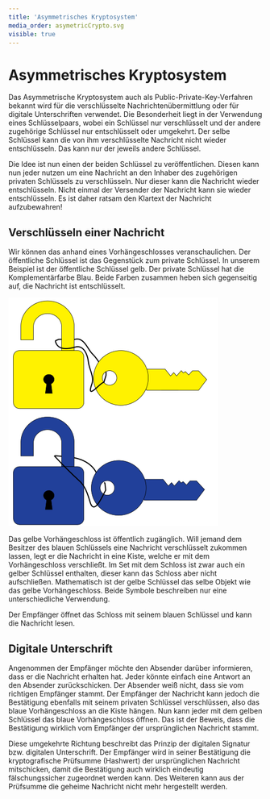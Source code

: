 ```yaml
---
title: 'Asymmetrisches Kryptosystem'
media_order: asymetricCrypto.svg
visible: true
---
```


# Asymmetrisches Kryptosystem

Das Asymmetrische Kryptosystem auch als Public-Private-Key-Verfahren bekannt wird für die verschlüsselte Nachrichtenübermittlung oder für digitale Unterschriften verwendet. Die Besonderheit liegt in der Verwendung eines Schlüsselpaars, wobei ein Schlüssel nur verschlüsselt und der andere zugehörige Schlüssel nur entschlüsselt oder umgekehrt. Der selbe Schlüssel kann die von ihm verschlüsselte Nachricht nicht wieder entschlüsseln. Das kann nur der jeweils andere Schlüssel.

Die Idee ist nun einen der beiden Schlüssel zu veröffentlichen. Diesen kann nun jeder nutzen um eine Nachricht an den Inhaber des zugehörigen privaten Schlüssels zu verschlüsseln. Nur dieser kann die Nachricht wieder entschlüsseln. Nicht einmal der Versender der Nachricht kann sie wieder entschlüsseln. Es ist daher ratsam den Klartext der Nachricht aufzubewahren!

## Verschlüsseln einer Nachricht

Wir können das anhand eines Vorhängeschlosses veranschaulichen. Der öffentliche Schlüssel ist das Gegenstück zum private Schlüssel. In unserem Beispiel ist der öffentliche Schlüssel gelb. Der private Schlüssel hat die Komplementärfarbe Blau. Beide Farben zusammen heben sich gegenseitig auf, die Nachricht ist entschlüsselt. 

![Asymetrische Schlüssel](asymetricCrypto.svg)

Das gelbe Vorhängeschloss ist öffentlich zugänglich. Will jemand dem Besitzer des blauen Schlüssels eine Nachricht verschlüsselt zukommen lassen, legt er die Nachricht in eine Kiste, welche er mit dem Vorhängeschloss verschließt. Im Set mit dem Schloss ist zwar auch ein gelber Schlüssel enthalten, dieser kann das Schloss aber nicht aufschließen. Mathematisch ist der gelbe Schlüssel das selbe Objekt wie das gelbe Vorhängeschloss. Beide Symbole beschreiben nur eine unterschiedliche Verwendung. 

Der Empfänger öffnet das Schloss mit seinem blauen Schlüssel und kann die Nachricht lesen.

## Digitale Unterschrift

Angenommen der Empfänger möchte den Absender darüber informieren, dass er die Nachricht erhalten hat. Jeder könnte einfach eine Antwort an den Absender zurückschicken. Der Absender weiß nicht, dass sie vom richtigen Empfänger stammt. Der Empfänger der Nachricht kann jedoch die Bestätigung ebenfalls mit seinem privaten Schlüssel verschlüssen, also das blaue Vorhängeschloss an die Kiste hängen. Nun kann jeder mit dem gelben Schlüssel das blaue Vorhängeschloss öffnen. Das ist der Beweis, dass die Bestätigung wirklich vom Empfänger der ursprünglichen Nachricht stammt.

Diese umgekehrte Richtung beschreibt das Prinzip der digitalen Signatur bzw. digitalen Unterschrift. Der Empfänger wird in seiner Bestätigung die kryptografische Prüfsumme (Hashwert) der ursprünglichen Nachricht mitschicken, damit die Bestätigung auch wirklich eindeutig fälschungssicher zugeordnet werden kann. Des Weiteren kann aus der Prüfsumme die geheime Nachricht nicht mehr hergestellt werden.